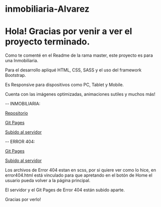 # inmobiliaria-Alvarez

# Hola! Gracias por venir a ver el proyecto terminado.

Como te comenté en el Readme de la rama master, este proyecto es para una Inmobiliaria.

Para el desarrollo apliqué HTML, CSS, SASS y el uso del framework Bootstrap.

Es Responsive para dispositivos como PC, Tablet y Mobile.

Cuenta con las imágenes optimizadas, animaciones sutiles y muchos más!

-- INMOBILIARIA:

[Repositorio](https://github.com/alvarezfelipedev/inmobiliaria-Alvarez)

[Git Pages](https://alvarezfelipedev.github.io/inmobiliaria-Alvarez/)

[Subido al servidor](https://inmobiliariamyc.netlify.app/)

-- ERROR 404:

[Git Pages](https://alvarezfelipedev.github.io/error-404/)

[Subido al servidor](https://pagenotfound-error404.netlify.app/)

Los archivos de Error 404 estan en scss, por si quiere ver como lo hice, en error404.html está vinculado para que apretando en el botón de Home el usuario pueda volver a la página principal.

El servidor y el Git Pages de Error 404 están subido aparte.

Gracias por verlo!
